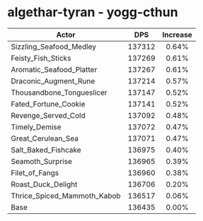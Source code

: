 # algethar-tyran - yogg-cthun
| Actor | DPS | Increase |
|---|:---:|:---:|
|Sizzling_Seafood_Medley|137312|0.64%|
|Feisty_Fish_Sticks|137269|0.61%|
|Aromatic_Seafood_Platter|137267|0.61%|
|Draconic_Augment_Rune|137214|0.57%|
|Thousandbone_Tongueslicer|137147|0.52%|
|Fated_Fortune_Cookie|137141|0.52%|
|Revenge_Served_Cold|137092|0.48%|
|Timely_Demise|137072|0.47%|
|Great_Cerulean_Sea|137071|0.47%|
|Salt_Baked_Fishcake|136975|0.40%|
|Seamoth_Surprise|136965|0.39%|
|Filet_of_Fangs|136960|0.38%|
|Roast_Duck_Delight|136706|0.20%|
|Thrice_Spiced_Mammoth_Kabob|136517|0.06%|
|Base|136435|0.00%|
